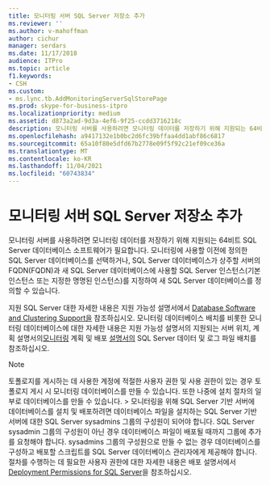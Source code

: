 ```yaml
---
title: 모니터링 서버 SQL Server 저장소 추가
ms.reviewer: ''
ms.author: v-mahoffman
author: cichur
manager: serdars
ms.date: 11/17/2018
audience: ITPro
ms.topic: article
f1.keywords:
- CSH
ms.custom:
- ms.lync.tb.AddMonitoringServerSqlStorePage
ms.prod: skype-for-business-itpro
ms.localizationpriority: medium
ms.assetid: d873a2ad-9d3a-4ef6-9f25-ccdd3716218c
description: 모니터링 서버를 사용하려면 모니터링 데이터를 저장하기 위해 지원되는 64비트 SQL Server 데이터베이스 소프트웨어가 필요합니다. 모니터링에 사용할 이전에 정의한 SQL Server 데이터베이스를 선택하거나, SQL Server 데이터베이스가 상주할 서버의 FQDN(FQDN)과 새 SQL Server 데이터베이스에 사용할 SQL Server 인스턴스(기본 인스턴스 또는 지정한 명명된 인스턴스)를 지정하여 새 SQL Server 데이터베이스를 정의할 수 있습니다.
ms.openlocfilehash: a9417132e1b0bc2d6fc39bffaa4dd1abf86c6817
ms.sourcegitcommit: 65a10f80e5dfd67b2778e09f5f92c21ef09ce36a
ms.translationtype: MT
ms.contentlocale: ko-KR
ms.lasthandoff: 11/04/2021
ms.locfileid: "60743834"
---
```

# <a name="add-monitoring-server-sql-server-store"></a>모니터링 서버 SQL Server 저장소 추가

모니터링 서버를 사용하려면 모니터링 데이터를 저장하기 위해 지원되는 64비트 SQL Server 데이터베이스 소프트웨어가 필요합니다. 모니터링에 사용할 이전에 정의한 SQL Server 데이터베이스를 선택하거나, SQL Server 데이터베이스가 상주할 서버의 FQDN(FQDN)과 새 SQL Server 데이터베이스에 사용할 SQL Server 인스턴스(기본 인스턴스 또는 지정한 명명된 인스턴스)를 지정하여 새 SQL Server 데이터베이스를 정의할 수 있습니다.

지원 SQL Server 대한 자세한 내용은 지원 가능성 설명서에서 [Database Software and Clustering Support을](/previous-versions/office/lync-server-2013/lync-server-2013-database-software-support) 참조하십시오. 모니터링 데이터베이스 배치를 비롯한 모니터링 데이터베이스에 대한 자세한 내용은 지원 [](/previous-versions/office/lync-server-2013/lync-server-2013-supported-server-collocation) 가능성 설명서의 지원되는 서버 위치, 계획 설명서의[모니터링](/previous-versions/office/lync-server-2013/lync-server-2013-planning-for-monitoring) 계획 및 배포 [설명서의](/previous-versions/office/lync-server-2013/lync-server-2013-sql-server-data-and-log-file-placement) SQL Server 데이터 및 로그 파일 배치를 참조하십시오.

> [!NOTE]
> 토폴로지를 게시하는 데 사용한 계정에 적절한 사용자 권한 및 사용 권한이 있는 경우 토폴로지 게시 시 모니터링 데이터베이스를 만들 수 있습니다. 또한 나중에 설치 절차의 일부로 데이터베이스를 만들 수 있습니다. > 모니터링을 위해 SQL Server 기반 서버에 데이터베이스를 설치 및 배포하려면 데이터베이스 파일을 설치하는 SQL Server 기반 서버에 대한 SQL Server sysadmins 그룹의 구성원이 되어야 합니다. SQL Server sysadmin 그룹의 구성원이 아닌 경우 데이터베이스 파일이 배포될 때까지 그룹에 추가를 요청해야 합니다. sysadmins 그룹의 구성원으로 만들 수 없는 경우 데이터베이스를 구성하고 배포할 스크립트를 SQL Server 데이터베이스 관리자에게 제공해야 합니다. 절차를 수행하는 데 필요한 사용자 권한에 대한 자세한 내용은 배포 설명서에서 [Deployment Permissions for SQL Server](/previous-versions/office/lync-server-2013/lync-server-2013-deployment-permissions-for-sql-server)을 참조하십시오.